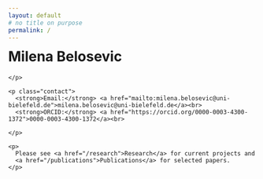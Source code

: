 ```yaml
---
layout: default
# no title on purpose
permalink: /
---
```


<style>
  .intro { display: flex; gap: 2rem; align-items: flex-start; }
  .intro .left { flex: 1 1 60ch; }
  .intro .right { flex: 0 0 220px; }
  .intro img { width: 220px; height: 220px; object-fit: cover; border-radius: 8px; }
  @media (max-width: 720px){
    .intro { flex-direction: column-reverse; }
    .intro .right { flex: none; }
    .intro img { width: 160px; height: 160px; }
  }
  .contact a { text-decoration: none; }
</style>

<div class="intro">
  <div class="left">
    <h1 style="margin-top:0">Milena Belosevic</h1>
    <p>
       
    </p>

    <p class="contact">
      <strong>Email:</strong> <a href="mailto:milena.belosevic@uni-bielefeld.de">milena.belosevic@uni-bielefeld.de</a><br>
      <strong>ORCID:</strong> <a href="https://orcid.org/0000-0003-4300-1372">0000-0003-4300-1372</a><br>
       
    </p>

    <p>
      Please see <a href="/research">Research</a> for current projects and
      <a href="/publications">Publications</a> for selected papers.
    </p>
  </div>

  
